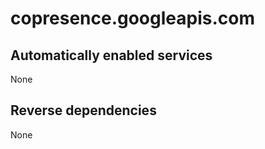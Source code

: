 # copresence.googleapis.com

## Automatically enabled services

None

## Reverse dependencies

None
